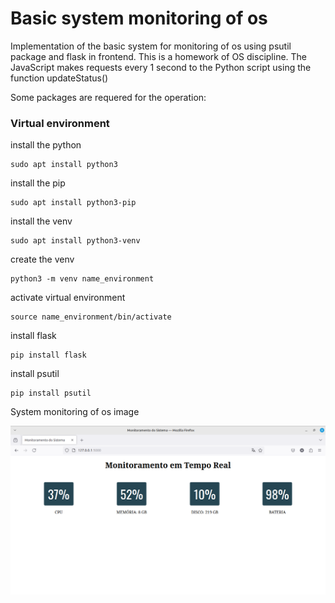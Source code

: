 # Basic system monitoring of os
Implementation of the basic system for monitoring of os using psutil package and flask in frontend. This is a homework of OS discipline. The JavaScript makes requests every 1 second to the Python script using the function updateStatus()

Some packages are requered for the operation:

### Virtual environment

install the python
```
sudo apt install python3
```
install the pip
```
sudo apt install python3-pip
```
install the venv
```
sudo apt install python3-venv
```
create the venv
```
python3 -m venv name_environment
```
activate virtual environment
```
source name_environment/bin/activate
```
install flask
```
pip install flask
```
install psutil
```
pip install psutil
```
System monitoring of os image

![System monitoring of os image](https://github.com/Raylan-BR/Monitoring-of-OS/blob/main/monitoring-of-os.png)
